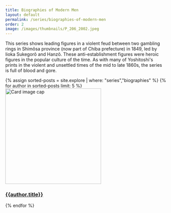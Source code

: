 ```yaml
---
title: Biographies of Modern Men
layout: default
permalink: /series/biographies-of-modern-men
order: 2
image: /images/thumbnails/P_206_2002.jpeg
---
```

This series shows leading figures in a violent feud between two gambling rings in Shimôsa province (now part of Chiba prefecture) in 1849, led by Iioka Sukegorô and Hanzô. These anti-establishment figures were heroic figures in the popular culture of the time. As with many of Yoshitoshi's prints in the violent and unsettled times of the mid to late 1860s, the series is full of blood and gore.

<div class="row">
{% assign sorted-posts = site.explore | where: "series","biographies" %}
{% for author in sorted-posts limit: 5 %}
<div class="col-md-4 mb-3">
  <div class="card h-100" >
    <a href="{{site.url}}{{site.baseurl}}{{ author.permalink }}" class="stretched-link">
      <img class="card-img-top" src="{{site.url}}{{site.baseurl}}{{author.image}}" alt="Card image cap" width="300" height="300"/>
    </a>
    <div class="card-body">
      <h3 class="lead mt-2">
        <a href="{{site.url}}{{site.baseurl}}{{ author.permalink }}" class="stretched-link">{{author.title}}</a>
      </h3>
    </div>
  </div>
</div>
{% endfor %}
</div>
